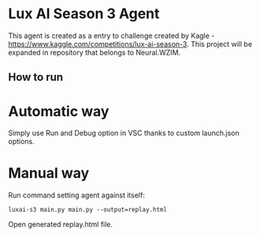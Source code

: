 # Lux AI Season 3 Agent

This agent is created as a entry to challenge created by Kagle - https://www.kaggle.com/competitions/lux-ai-season-3.
This project will be expanded in repository that belongs to Neural.WZIM.

## How to run

# Automatic way

Simply use Run and Debug option in VSC thanks to custom launch.json options.

# Manual way

Run command setting agent against itself:

```
luxai-s3 main.py main.py --output=replay.html
```

Open generated replay.html file.

